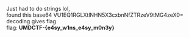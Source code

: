 Just had to do strings lol,  
found this base64 
VU1EQ1RGLXtlNHN5X3cxbnNfZTRzeV9tMG4zeX0=   
decoding gives flag   
flag: **UMDCTF-{e4sy_w1ns_e4sy_m0n3y}**


